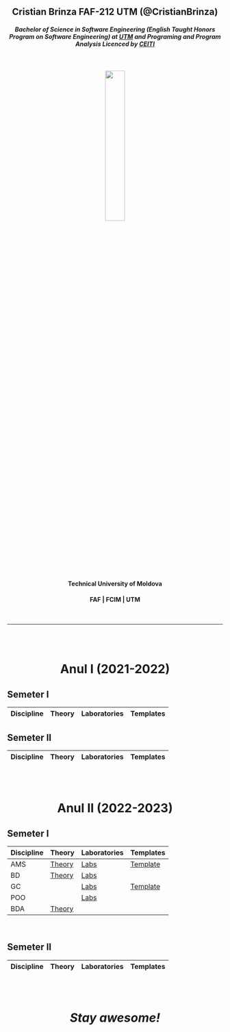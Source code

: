 <h2 align="center">Cristian Brinza FAF-212 UTM (@CristianBrinza) </h2>

<h5 align="center"><i>Bachelor of Science in Software Engineering (English Taught Honors Program on Software Engineering) at <a href="https://utm.md/en/">UTM</a>
                   and Programing and Program Analysis Licenced by <a href="https://ceiti.md/">CEITI</a></i></h5></br>


<p align=center>                           
  <img align=center style="height: 30%;
  width: 30%; " src="https://utm.md/wp-content/uploads/2020/12/logo-sigla.png" />
</p> 
<h4 align="center">Technical University of Moldova  </h4>
<h4 align="center">FAF    |   FCIM   |   UTM   </h4> </br>

--------------- 

</br></br>
<h1 align="center" >Anul I (2021-2022)</h1>

## Semeter I

| Discipline  | Theory | Laboratories | Templates|
| ------------- | -------------                      |-------------|-------------|



## Semeter II
| Discipline  | Theory | Laboratories | Templates|
| ------------- | -------------                      |-------------|-------------|

</br></br>
<h1 align="center" >Anul II (2022-2023)</h1>


## Semeter I

| Discipline  | Theory | Laboratories | Templates|
| ------------- | -------------                      |-------------|-------------|
| AMS           | [Theory   ](year_2/AMS/README.md)  |[Labs ](year_2/AMS/Labs)|[Template](https://github.com/CristianBrinza/UTM/raw/main/year_2/AMS/Labs/Model_raport.docx)|
|BD |[ Theory](year_2/BD/theory)| [ Labs](year_2/BD/labs) |||
|GC ||[Labs](year_2/GC/Labs) | [Template](https://github.com/CristianBrinza/UTM/raw/main/year_2/GC/Sablon%20-%20Raport%20pentru%20laboratoarele.docx)
|POO ||[Labs](year_2/POO)|| 
|BDA |[Theory](year_2/BDA)|| 


</br>

## Semeter II
| Discipline  | Theory | Laboratories | Templates|
| ------------- | -------------                      |-------------|-------------|
</br></br>
<h1 align='center'><i>Stay awesome!</i></h1>